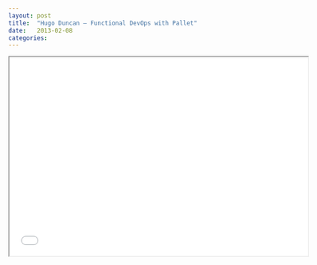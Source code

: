 ```yaml
---
layout: post
title:  "Hugo Duncan – Functional DevOps with Pallet"
date:   2013-02-08
categories: 
---
```


<iframe src="//player.vimeo.com/video/45562554" width="600" height="400" webkitallowfullscreen mozallowfullscreen allowfullscreen></iframe>
